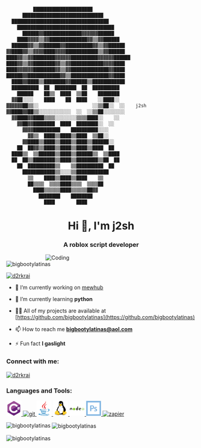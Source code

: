 
                                                    
                                                    
                                                    
              ██████████████████████                
          ██████████████████████████████            
      ████████████████████████████████████          
        ████████████████████████████████████        
          ██████▓▓██████████████▓▓▓▓▓▓██████        
        ████▓▓▓▓▒▒▓▓██████████████▓▓▒▒▓▓██████      
      ██████▓▓▒▒▓▓██████▓▓██████████▓▓▒▒▓▓██████    
    ▓▓████▓▓▒▒▓▓▓▓████▓▓▓▓████████████▒▒▓▓██████    
    ████▓▓▒▒▓▓████████▓▓▓▓▓▓██████████▓▓▓▓▓▓██████  
    ████▓▓▒▒▓▓████████▓▓▒▒▓▓████████████▓▓▓▓████    
    ████▓▓▓▓▓▓████████▓▓▒▒▓▓██████████████▓▓████    
    ██████▓▓████████████▓▓▒▒██████████████▓▓████    
      ████▓▓████▒▒████████▓▓██████▒▒████████████    
      ██████████  ██  ████████  ██  ██████████      
        ██████    ██▒▒  ████  ▒▒██    ████████      
      ▓▓██░░░░    ████    ██  ████    ░░████░░      
    ▓▓▓▓▓▓██▒▒░░                    ░░▒▒██░░  ░░    j2sh
    ▓▓████▓▓██▒▒░░░░░░░░░░░░  ░░  ░░▒▒██░░░░░░░░    
      ▓▓████▓▓████▒▒▒▒░░░░░░░░▒▒▒▒████░░    ░░      
        ▓▓██▓▓████████  ████  ████████░░  ░░        
          ▓▓▓▓██████████    ██████████░░░░          
            ▓▓▒▒  ████▒▒████▒▒████  ▒▒██░░          
          ▓▓████▒▒████▒▒████▒▒████▒▒██████░░        
        ██  ██▓▓▒▒████▒▒████▒▒████▒▒████  ██        
      ████▒▒  ▒▒██████▒▒████▒▒██████▒▒  ▒▒████      
      ██  ██▒▒████████▒▒████▒▒████████▒▒██  ██      
        ██  ██████████▒▒    ▒▒██████████  ██        
          ████████████▒▒░░░░▒▒████████████          
            ▒▒    ████▒▒████▒▒████    ▒▒            
            ██▒▒▒▒  ▒▒▒▒████▒▒▒▒  ▒▒▒▒██            
              ████▒▒▒▒▒▒████▒▒▒▒▒▒██▓▓              
                ████████    ████████                
                  ████        ████                  
                                                    
                                
  
<h1 align="center">Hi 👋, I'm j2sh</h1>
<h3 align="center">A roblox script developer</h3>
<img align="right" alt="Coding" width="400" src="https://cdn.discordapp.com/attachments/503587967709741219/1017969477381537834/mew-pokemon.gif">


<p align="left"> <img src="https://komarev.com/ghpvc/?username=bigbootylatinas&label=Profile%20views&color=0e75b6&style=flat" alt="bigbootylatinas" /> </p>

<p align="left"> <a href="https://twitter.com/d2rkrai" target="blank"><img src="https://img.shields.io/twitter/follow/d2rkrai?logo=twitter&style=for-the-badge" alt="d2rkrai" /></a> </p>

- 🔭 I’m currently working on [mewhub]([https://discord.gg/r4BEmq2VX6](https://discord.gg/KNdSbHEGhW))

- 🌱 I’m currently learning **python**

- 👨‍💻 All of my projects are available at [https://github.com/bigbootylatinas](https://github.com/bigbootylatinas)

- 📫 How to reach me **bigbootylatinas@aol.com**

- ⚡ Fun fact **I gaslight**

<h3 align="left">Connect with me:</h3>
<p align="left">
<a href="https://twitter.com/d2rkrai" target="blank"><img align="center" src="https://raw.githubusercontent.com/rahuldkjain/github-profile-readme-generator/master/src/images/icons/Social/twitter.svg" alt="d2rkrai" height="30" width="40" /></a>
</p>

<h3 align="left">Languages and Tools:</h3>
<p align="left"> <a href="https://www.w3schools.com/cs/" target="_blank" rel="noreferrer"> <img src="https://raw.githubusercontent.com/devicons/devicon/master/icons/csharp/csharp-original.svg" alt="csharp" width="40" height="40"/> </a> <a href="https://git-scm.com/" target="_blank" rel="noreferrer"> <img src="https://www.vectorlogo.zone/logos/git-scm/git-scm-icon.svg" alt="git" width="40" height="40"/> </a> <a href="https://www.java.com" target="_blank" rel="noreferrer"> <img src="https://raw.githubusercontent.com/devicons/devicon/master/icons/java/java-original.svg" alt="java" width="40" height="40"/> </a> <a href="https://www.linux.org/" target="_blank" rel="noreferrer"> <img src="https://raw.githubusercontent.com/devicons/devicon/master/icons/linux/linux-original.svg" alt="linux" width="40" height="40"/> </a> <a href="https://nodejs.org" target="_blank" rel="noreferrer"> <img src="https://raw.githubusercontent.com/devicons/devicon/master/icons/nodejs/nodejs-original-wordmark.svg" alt="nodejs" width="40" height="40"/> </a> <a href="https://www.photoshop.com/en" target="_blank" rel="noreferrer"> <img src="https://raw.githubusercontent.com/devicons/devicon/master/icons/photoshop/photoshop-line.svg" alt="photoshop" width="40" height="40"/> </a> <a href="https://zapier.com" target="_blank" rel="noreferrer"> <img src="https://www.vectorlogo.zone/logos/zapier/zapier-icon.svg" alt="zapier" width="40" height="40"/> </a> </p>

<p><img align="left" src="https://github-readme-stats.vercel.app/api/top-langs?username=bigbootylatinas&show_icons=true&locale=en&layout=compact&theme=tokyonight" alt="bigbootylatinas" /></p>

<p>&nbsp;<img align="center" src="https://github-readme-stats.vercel.app/api?username=bigbootylatinas&show_icons=true&locale=en&theme=tokyonight" alt="bigbootylatinas" /></p>

<p><img align="center" src="https://github-readme-streak-stats.herokuapp.com/?user=rishavchanda&&theme=tokyonight" alt="bigbootylatinas" /></p>
